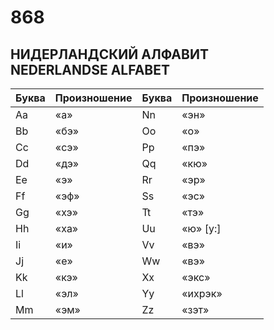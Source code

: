 # 868

## НИДЕРЛАНДСКИЙ АЛФАВИТ <br> NEDERLANDSE ALFABET


| Буква | Произношение | Буква | Произношение |
|-------|--------------|-------|--------------|
| Aa    |  «а»         | Nn    | «эн»         |
| Bb    |  «бэ»        | Oo    | «о»          |
| Cc    |  «сэ»        | Pp    | «пэ»         |
| Dd    |  «дэ»        | Qq    | «кю»         |
| Ee    |  «э»         | Rr    | «эр»         |
| Ff    |  «эф»        | Ss    | «эс»         |
| Gg    |  «хэ»        | Tt    | «тэ»         |
| Hh    |  «ха»        | Uu    | «ю» [у:]     |
| Ii    |  «и»         | Vv    | «вэ»         |
| Jj    |  «е»         | Ww    | «вэ»         |
| Kk    |  «кэ»        | Xx    | «экс»        |
| Ll    |  «эл»        | Yy    | «ихрэк»      |
| Mm    |  «эм»        | Zz    | «зэт»        |
